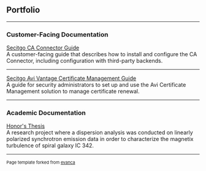 ## Portfolio

---

### Customer-Facing Documentation 

[Secitgo CA Connector Guide](https://docs.sectigo.com/scm/scm-guides/1/scm-admin-guides/sectigo-ca-connector.html)
<br>A customer-facing guide that describes how to install and configure the CA Connector, including configuration with third-party backends.

---
[Secitgo Avi Vantage Certificate Management Guide](https://docs.sectigo.com/scm/avi-vantage-certificate-management/1/sectigo-avi-vantage-certificate-management.html)
<br>A guide for security administrators to set up and use the Avi Certificate Management solution to manage certificate renewal.

---


### Academic Documentation

[Honor's Thesis](pdf/Danielle_Whitfield_Thesis.pdf)
<br> A research project where a dispersion analysis was conducted on linearly polarized synchrotron emission data in order to characterize the magnetix turbulence of spiral galaxy IC 342.




---
<p style="font-size:11px">Page template forked from <a href="https://github.com/evanca/quick-portfolio">evanca</a></p>
<!-- Remove above link if you don't want to attibute -->
